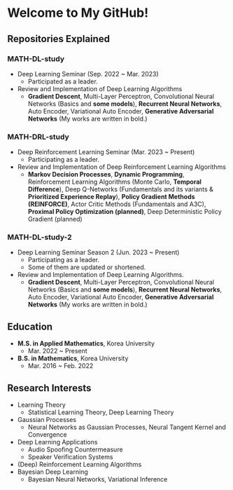 # Welcome to My GitHub!

## Repositories Explained

### MATH-DL-study
- Deep Learning Seminar (Sep. 2022 ~ Mar. 2023)
  - Participated as a leader.
- Review and Implementation of Deep Learning Algorithms
  - **Gradient Descent**, Multi-Layer Perceptron, Convolutional Neural Networks (Basics and **some models**), **Recurrent Neural Networks**, Auto Encoder, Variational Auto Encoder, **Generative Adversarial Networks** (My works are written in bold.)

### MATH-DRL-study
- Deep Reinforcement Learning Seminar (Mar. 2023 ~ Present)
  - Participating as a leader.
- Review and Implementation of Deep Reinforcement Learning Algorithms
  - **Markov Decision Processes**, **Dynamic Programming**, Reinforcement Learning Algorithms (Monte Carlo, **Temporal Difference**), Deep Q-Networks (Fundamentals and its variants & **Prioritized Experience Replay**), **Policy Gradient Methods (REINFORCE)**, Actor Critic Methods (Fundamentals and A3C), **Proximal Policy Optimization (planned)**, Deep Deterministic Policy Gradient (planned)
   
### MATH-DL-study-2
- Deep Learning Seminar Season 2 (Jun. 2023 ~ Present)
  - Participating as a leader.
  - Some of them are updated or shortened.
- Review and Implementation of Deep Learning Algorithms. 
  - **Gradient Descent**, Multi-Layer Perceptron, Convolutional Neural Networks (Basics and **some models**), **Recurrent Neural Networks**, Auto Encoder, Variational Auto Encoder, **Generative Adversarial Networks** (My works are written in bold.)


## Education
- **M.S. in Applied Mathematics**, Korea University
  - Mar. 2022 ~ Present 
- **B.S. in Mathematics**, Korea University
  - Mar. 2016 ~ Feb. 2022

## Research Interests
- Learning Theory
  - Statistical Learning Theory, Deep Learning Theory
- Gaussian Processes
  - Neural Networks as Gaussian Processes, Neural Tangent Kernel and Convergence
- Deep Learning Applications
  - Audio Spoofing Countermeasure
  - Speaker Verification Systems
- (Deep) Reinforcement Learning Algorithms
- Bayesian Deep Learning
  - Bayesian Neural Networks, Variational Inference


<!--
**smfelixchoi/smfelixchoi** is a ✨ _special_ ✨ repository because its `README.md` (this file) appears on your GitHub profile.

Here are some ideas to get you started:

- 🔭 I’m currently working on ...
- 🌱 I’m currently learning ...
- 👯 I’m looking to collaborate on ...
- 🤔 I’m looking for help with ...
- 💬 Ask me about ...
- 📫 How to reach me: ...
- 😄 Pronouns: ...
- ⚡ Fun fact: ...
-->
